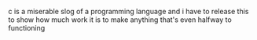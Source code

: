 c is a miserable slog of a programming language and i have to release this to show how much work it is to make anything that's even halfway to functioning